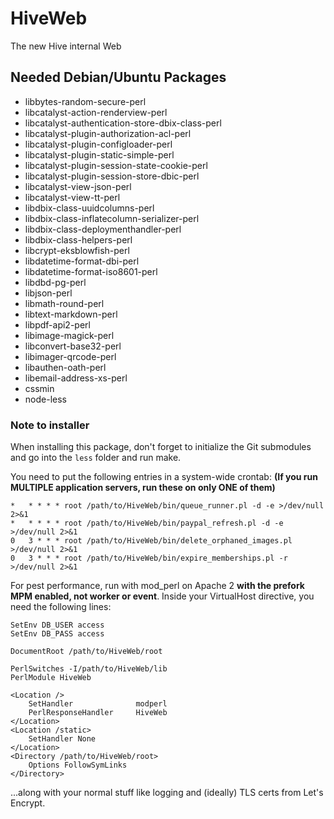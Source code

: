 # HiveWeb
The new Hive internal Web

## Needed Debian/Ubuntu Packages
* libbytes-random-secure-perl
* libcatalyst-action-renderview-perl
* libcatalyst-authentication-store-dbix-class-perl
* libcatalyst-plugin-authorization-acl-perl
* libcatalyst-plugin-configloader-perl
* libcatalyst-plugin-static-simple-perl
* libcatalyst-plugin-session-state-cookie-perl
* libcatalyst-plugin-session-store-dbic-perl
* libcatalyst-view-json-perl
* libcatalyst-view-tt-perl
* libdbix-class-uuidcolumns-perl
* libdbix-class-inflatecolumn-serializer-perl
* libdbix-class-deploymenthandler-perl
* libdbix-class-helpers-perl
* libcrypt-eksblowfish-perl
* libdatetime-format-dbi-perl
* libdatetime-format-iso8601-perl
* libdbd-pg-perl
* libjson-perl
* libmath-round-perl
* libtext-markdown-perl
* libpdf-api2-perl
* libimage-magick-perl
* libconvert-base32-perl
* libimager-qrcode-perl
* libauthen-oath-perl
* libemail-address-xs-perl
* cssmin
* node-less

### Note to installer
When installing this package, don't forget to initialize the Git submodules and go into the `less` folder and run make.

You need to put the following entries in a system-wide crontab:
**(If you run MULTIPLE application servers, run these on only ONE of them)**
```
*   * * * * root /path/to/HiveWeb/bin/queue_runner.pl -d -e >/dev/null 2>&1
*   * * * * root /path/to/HiveWeb/bin/paypal_refresh.pl -d -e >/dev/null 2>&1
0   3 * * * root /path/to/HiveWeb/bin/delete_orphaned_images.pl >/dev/null 2>&1
0   3 * * * root /path/to/HiveWeb/bin/expire_memberships.pl -r >/dev/null 2>&1
```

For pest performance, run with mod_perl on Apache 2 **with the prefork MPM enabled, not worker or event**. Inside your VirtualHost directive,
you need the following lines:

```
SetEnv DB_USER access
SetEnv DB_PASS access

DocumentRoot /path/to/HiveWeb/root

PerlSwitches -I/path/to/HiveWeb/lib
PerlModule HiveWeb

<Location />
    SetHandler              modperl
    PerlResponseHandler     HiveWeb
</Location>
<Location /static>
    SetHandler None
</Location>
<Directory /path/to/HiveWeb/root>
    Options FollowSymLinks
</Directory>
```

...along with your normal stuff like logging and (ideally) TLS certs from Let's Encrypt.